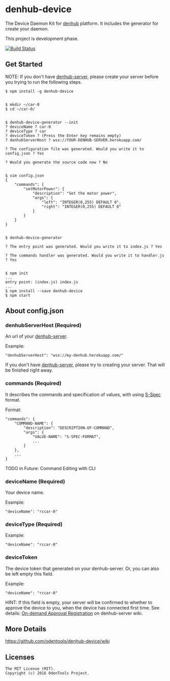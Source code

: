 # denhub-device

The Device Daemon Kit for [denhub](https://github.com/odentools/denhub) platform.
It includes the generator for create your daemon.

This project is development phase.

[![Build Status](https://travis-ci.org/odentools/denhub-device?branch=master)](https://travis-ci.org/odentools/denhub-device)


## Get Started

NOTE: If you don't have [denhub-server](https://github.com/odentools/denhub-server),
please create your server before you trying to run the following steps.

	$ npm install -g denhub-device


	$ mkdir ~/car-0
	$ cd ~/car-0/


	$ denhub-device-generator --init
	? deviceName ? car-0
	? deviceType ? car
	? deviceToken ? (Press the Enter key remains empty)
	? denhubServerHost ? wss://YOUR-DENHUB-SERVER.herokuapp.com/

	? The configuration file was generated. Would you write it to config.json ? Yes

	? Would you generate the source code now ? No


	$ vim config.json
	{
		"commands": {
			"setMotorPower": {
				"description": "Set the motor power",
				"args": {
					"left": "INTEGER(0,255) DEFAULT 0",
					"right": "INTEGER(0,255) DEFAULT 0"
				}
			}
		}
	}


	$ denhub-device-generator

	? The entry point was generated. Would you write it to index.js ? Yes

	? The commands handler was generated. Would you write it to handler.js ? Yes


	$ npm init
	...
	entry point: (index.js) index.js
	...
	$ npm install --save denhub-device
	$ npm start


## About config.json

### denhubServerHost (Required)

An url of your [denhub-server](https://github.com/odentools/denhub-server).

Example:
```
"denhubServerHost": "wss://my-denhub.herokuapp.com/"
```

If you don't have [denhub-server](https://github.com/odentools/denhub-server),
please try to creating your server. That will be finished right away.

### commands (Required)

It describes the commands and specification of values, with using [S-Spec](https://github.com/odentools/s-spec) format.

Format:
```
"commands": {
	"COMMAND-NAME": {
		"description": "DESCRIPTION-OF-COMMAND",
		"args": {
			"VALUE-NAME": "S-SPEC-FORMAT",
			...
		}
	},
	...
}
```

TODO in Future: Command Editing with CLI

### deviceName (Required)

Your device name.

Example:

```
"deviceName": "rccar-0"
```

### deviceType (Required)

Example:

```
"deviceName": "rccar-0"
```

### deviceToken

The device token that generated on your denhub-server.
Or, you can also be left empty this field.

Example:

```
"deviceName": "rccar-0"
```

HINT: If this field is empty,
your server will be confirmed to whether to approve the device to you,
when the device has connected first time.
See details: [On-demand Approval Registration](https://github.com/odentools/denhub-server/wiki/Operation-Add-Devices) on denhub-server wiki.

## More Details

https://github.com/odentools/denhub-device/wiki


## Licenses

```
The MIT License (MIT).
Copyright (c) 2016 OdenTools Project.
```
